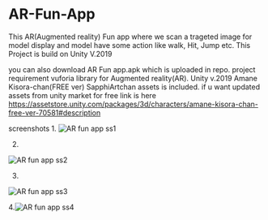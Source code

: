 # AR-Fun-App
This  AR(Augmented reality) Fun app where  we scan a trageted image for model display and model have some action like walk, Hit, Jump etc. This Project is build on Unity  V.2019 

you can also download AR Fun app.apk which is uploaded in repo.
project requirement 
vuforia library for Augmented reality(AR).
Unity v.2019
Amane Kisora-chan(FREE ver)  SapphiArtchan assets is included. if u want updated assets from unity market for free link is here 
https://assetstore.unity.com/packages/3d/characters/amane-kisora-chan-free-ver-70581#description

screenshots
1.
![AR fun app ss1](https://user-images.githubusercontent.com/31384402/169335997-5bf62d7f-7237-414b-a137-8b9135c344d8.jpg)

2.
![AR fun app ss2](https://user-images.githubusercontent.com/31384402/169336131-9c1ec977-b1e4-4fe7-906f-69e9d80688f6.jpg)

3.
![AR fun app ss3](https://user-images.githubusercontent.com/31384402/169336255-e819396f-17e4-4adc-8380-fe43c25d9078.jpg)

4.![AR fun app ss4](https://user-images.githubusercontent.com/31384402/169336314-455ef10b-0302-43af-a60b-0a9ff75375f0.jpg)

